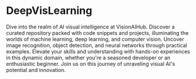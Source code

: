 # DeepVisLearning
Dive into the realm of AI visual intelligence at VisionAIHub. Discover a curated repository packed with code snippets and projects, illuminating the worlds of machine learning, deep learning, and computer vision. Uncover image recognition, object detection, and neural networks through practical examples. Elevate your skills and understanding with hands-on experiences in this dynamic domain, whether you're a seasoned developer or an enthusiastic beginner. Join us on this journey of unraveling visual AI's potential and innovation.
